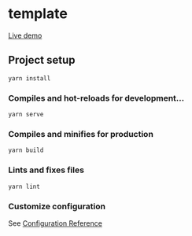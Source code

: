 # template

[Live demo](http://vue-ycapvj5w5.g.tau.link)

## Project setup
```
yarn install
```

### Compiles and hot-reloads for development...
```
yarn serve
```

### Compiles and minifies for production
```
yarn build
```

### Lints and fixes files
```
yarn lint
```

### Customize configuration
See [Configuration Reference](https://cli.vuejs.org/config/)
